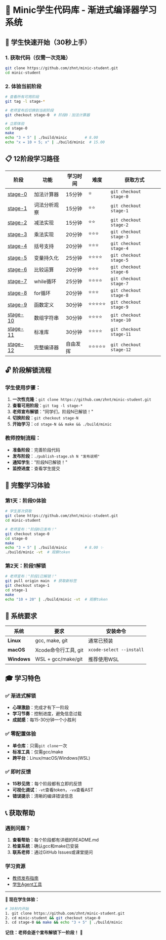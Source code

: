 # 🎯 Minic学生代码库 - 渐进式编译器学习系统

## 🚀 学生快速开始（30秒上手）

### 1. 获取代码（仅需一次克隆）
```bash
git clone https://github.com/zhnt/minic-student.git
cd minic-student
```

### 2. 体验当前阶段
```bash
# 查看所有可用阶段
git tag -l stage-*

# 老师宣布后切换到当前阶段
git checkout stage-0  # 阶段0：加法计算器

# 立即体验
cd stage-0
make
echo "3 + 5" | ./build/minic        # 8.00
echo "x = 10 + 5; x" | ./build/minic  # 15.00
```

## 📋 12阶段学习路径

| 阶段 | 功能 | 学习时间 | 难度 | 获取方式 |
|------|------|----------|------|----------|
| [stage-0](stage-0/README.md) | 加法计算器 | 15分钟 | ⭐ | `git checkout stage-0` |
| [stage-1](stage-1/README.md) | 词法分析观察 | 15分钟 | ⭐⭐ | `git checkout stage-1` |
| [stage-2](stage-2/README.md) | 减法实现 | 15分钟 | ⭐⭐ | `git checkout stage-2` |
| [stage-3](stage-3/README.md) | 乘法实现 | 20分钟 | ⭐⭐⭐ | `git checkout stage-3` |
| [stage-4](stage-4/README.md) | 括号支持 | 20分钟 | ⭐⭐⭐ | `git checkout stage-4` |
| [stage-5](stage-5/README.md) | 变量持久化 | 25分钟 | ⭐⭐⭐⭐ | `git checkout stage-5` |
| [stage-6](stage-6/README.md) | 比较运算 | 20分钟 | ⭐⭐⭐ | `git checkout stage-6` |
| [stage-7](stage-7/README.md) | while循环 | 25分钟 | ⭐⭐⭐⭐ | `git checkout stage-7` |
| [stage-8](stage-8/README.md) | for循环 | 20分钟 | ⭐⭐⭐ | `git checkout stage-8` |
| [stage-9](stage-9/README.md) | 函数定义 | 30分钟 | ⭐⭐⭐⭐⭐ | `git checkout stage-9` |
| [stage-10](stage-10/README.md) | 数组字符串 | 30分钟 | ⭐⭐⭐⭐ | `git checkout stage-10` |
| [stage-11](stage-11/README.md) | 标准库 | 30分钟 | ⭐⭐⭐⭐ | `git checkout stage-11` |
| [stage-12](stage-12/README.md) | 完整编译器 | 自由发挥 | ⭐⭐⭐⭐⭐ | `git checkout stage-12` |

## 🔓 阶段解锁流程

### 学生使用步骤：
1. **一次性克隆**：`git clone https://github.com/zhnt/minic-student.git`
2. **查看可用阶段**：`git tag -l stage-*`
3. **老师宣布解锁**："同学们，阶段N已解锁！"
4. **切换阶段**：`git checkout stage-N`
5. **开始学习**：`cd stage-N && make && ./build/minic`

### 教师控制流程：
- **准备阶段**：完善阶段代码
- **发布阶段**：`./publish-stage.sh N "发布说明"`
- **通知学生**："阶段N已解锁！"
- **监控进度**：查看学生提交

## 📱 完整学习体验

### 第1天：阶段0体验
```bash
# 学生首次获取
git clone https://github.com/zhnt/minic-student.git
cd minic-student

# 老师宣布："阶段0已发布！"
git checkout stage-0
cd stage-0
make
echo "3 + 5" | ./build/minic        # 8.00 ✨
./build/minic -vt  # 观察token
```

### 第2天：阶段1解锁
```bash
# 老师宣布："阶段1已解锁！"
git pull origin main  # 获取新标签
git checkout stage-1
cd stage-1
make
echo "10 + 20" | ./build/minic -vt  # 观察token
```

## 🔧 系统要求

| 系统 | 要求 | 安装命令 |
|------|------|----------|
| **Linux** | gcc, make, git | 通常已预装 |
| **macOS** | Xcode命令行工具, git | `xcode-select --install` |
| **Windows** | WSL + gcc/make/git | 推荐使用WSL |

## 🎓 学习特色

### ✅ 渐进式解锁
- **心理激励**：完成才有下一阶段
- **学习节奏**：控制进度，避免信息过载
- **成就感**：每15-30分钟一个小胜利

### ✅ 零配置体验
- **单仓库**：只需`git clone`一次
- **标准工具**：仅需gcc/make
- **跨平台**：Linux/macOS/Windows(WSL)

### ✅ 即时反馈
- **15秒见效**：每个阶段都有立即的反馈
- **可视化调试**：`-vt`查看token，`-va`查看AST
- **错误提示**：清晰的编译错误信息

## 📞 获取帮助

### 遇到问题？
1. **查看帮助**：每个阶段都有详细的README.md
2. **检查系统**：确认gcc和make已安装
3. **联系老师**：通过GitHub Issues或课堂提问

### 学习资源
- [教师发布指南](TEACHER-GUIDE.md)
- [学生Agent工具](https://github.com/zhnt/minic-student-agent)

---

**🎯 现在学生体验：**
```bash
# 30秒内开始
1. git clone https://github.com/zhnt/minic-student.git
2. cd minic-student && git checkout stage-0
3. cd stage-0 && make && echo "3 + 5" | ./build/minic
```

**记住：老师会逐个宣布解锁下一阶段！** 🚀